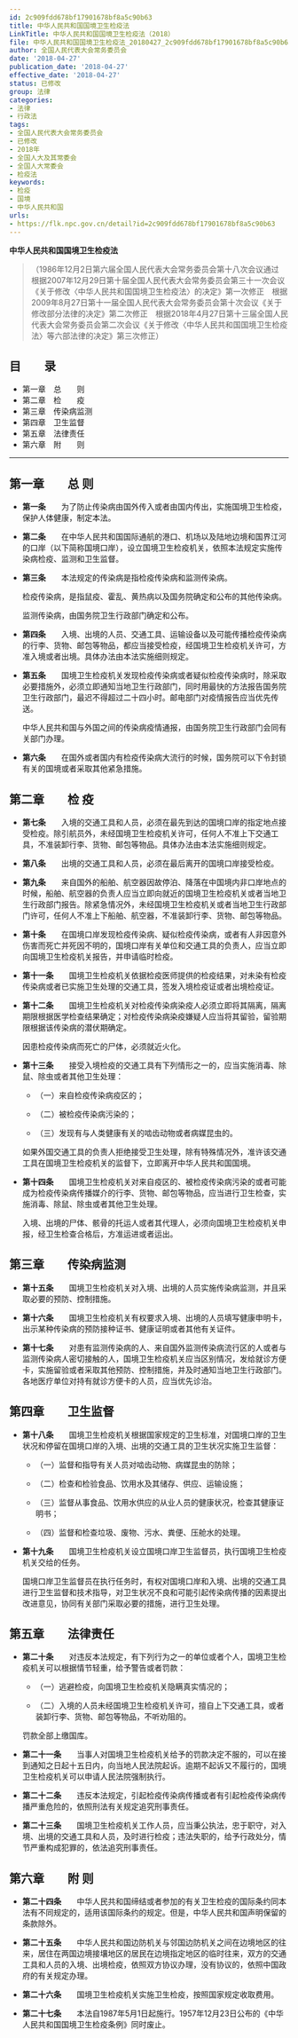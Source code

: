 ```yaml
---
id: 2c909fdd678bf17901678bf8a5c90b63
title: 中华人民共和国国境卫生检疫法
LinkTitle: 中华人民共和国国境卫生检疫法（2018）
file: 中华人民共和国国境卫生检疫法_20180427_2c909fdd678bf17901678bf8a5c90b63.docx
author: 全国人民代表大会常务委员会
date: '2018-04-27'
publication_date: '2018-04-27'
effective_date: '2018-04-27'
status: 已修改
group: 法律
categories:
- 法律
- 行政法
tags:
- 全国人民代表大会常务委员会
- 已修改
- 2018年
- 全国人大及其常委会
- 全国人大常委会
- 检疫法
keywords:
- 检疫
- 国境
- 中华人民共和国
urls:
- https://flk.npc.gov.cn/detail?id=2c909fdd678bf17901678bf8a5c90b63
---
```


**中华人民共和国国境卫生检疫法**

> （1986年12月2日第六届全国人民代表大会常务委员会第十八次会议通过　根据2007年12月29日第十届全国人民代表大会常务委员会第三十一次会议《关于修改〈中华人民共和国国境卫生检疫法〉的决定》第一次修正　根据2009年8月27日第十一届全国人民代表大会常务委员会第十次会议《关于修改部分法律的决定》第二次修正　根据2018年4月27日第十三届全国人民代表大会常务委员会第二次会议《关于修改〈中华人民共和国国境卫生检疫法〉等六部法律的决定》第三次修正）

## 目　　录

- 第一章　总　　则
- 第二章　检　　疫
- 第三章　传染病监测
- 第四章　卫生监督
- 第五章　法律责任
- 第六章　附　　则

---

## 第一章　　总  则

- **第一条**　　为了防止传染病由国外传入或者由国内传出，实施国境卫生检疫，保护人体健康，制定本法。

- **第二条**　　在中华人民共和国国际通航的港口、机场以及陆地边境和国界江河的口岸（以下简称国境口岸），设立国境卫生检疫机关，依照本法规定实施传染病检疫、监测和卫生监督。

- **第三条**　　本法规定的传染病是指检疫传染病和监测传染病。

  检疫传染病，是指鼠疫、霍乱、黄热病以及国务院确定和公布的其他传染病。

  监测传染病，由国务院卫生行政部门确定和公布。

- **第四条**　　入境、出境的人员、交通工具、运输设备以及可能传播检疫传染病的行李、货物、邮包等物品，都应当接受检疫，经国境卫生检疫机关许可，方准入境或者出境。具体办法由本法实施细则规定。

- **第五条**　　国境卫生检疫机关发现检疫传染病或者疑似检疫传染病时，除采取必要措施外，必须立即通知当地卫生行政部门，同时用最快的方法报告国务院卫生行政部门，最迟不得超过二十四小时。邮电部门对疫情报告应当优先传送。

  中华人民共和国与外国之间的传染病疫情通报，由国务院卫生行政部门会同有关部门办理。

- **第六条**　　在国外或者国内有检疫传染病大流行的时候，国务院可以下令封锁有关的国境或者采取其他紧急措施。

## 第二章　　检  疫

- **第七条**　　入境的交通工具和人员，必须在最先到达的国境口岸的指定地点接受检疫。除引航员外，未经国境卫生检疫机关许可，任何人不准上下交通工具，不准装卸行李、货物、邮包等物品。具体办法由本法实施细则规定。

- **第八条**　　出境的交通工具和人员，必须在最后离开的国境口岸接受检疫。

- **第九条**　　来自国外的船舶、航空器因故停泊、降落在中国境内非口岸地点的时候，船舶、航空器的负责人应当立即向就近的国境卫生检疫机关或者当地卫生行政部门报告。除紧急情况外，未经国境卫生检疫机关或者当地卫生行政部门许可，任何人不准上下船舶、航空器，不准装卸行李、货物、邮包等物品。

- **第十条**　　在国境口岸发现检疫传染病、疑似检疫传染病，或者有人非因意外伤害而死亡并死因不明的，国境口岸有关单位和交通工具的负责人，应当立即向国境卫生检疫机关报告，并申请临时检疫。

- **第十一条**　　国境卫生检疫机关依据检疫医师提供的检疫结果，对未染有检疫传染病或者已实施卫生处理的交通工具，签发入境检疫证或者出境检疫证。

- **第十二条**　　国境卫生检疫机关对检疫传染病染疫人必须立即将其隔离，隔离期限根据医学检查结果确定；对检疫传染病染疫嫌疑人应当将其留验，留验期限根据该传染病的潜伏期确定。

  因患检疫传染病而死亡的尸体，必须就近火化。

- **第十三条**　　接受入境检疫的交通工具有下列情形之一的，应当实施消毒、除鼠、除虫或者其他卫生处理：

  - （一）来自检疫传染病疫区的；

  - （二）被检疫传染病污染的；

  - （三）发现有与人类健康有关的啮齿动物或者病媒昆虫的。

  如果外国交通工具的负责人拒绝接受卫生处理，除有特殊情况外，准许该交通工具在国境卫生检疫机关的监督下，立即离开中华人民共和国国境。

- **第十四条**　　国境卫生检疫机关对来自疫区的、被检疫传染病污染的或者可能成为检疫传染病传播媒介的行李、货物、邮包等物品，应当进行卫生检查，实施消毒、除鼠、除虫或者其他卫生处理。

  入境、出境的尸体、骸骨的托运人或者其代理人，必须向国境卫生检疫机关申报，经卫生检查合格后，方准运进或者运出。

## 第三章　　传染病监测

- **第十五条**　　国境卫生检疫机关对入境、出境的人员实施传染病监测，并且采取必要的预防、控制措施。

- **第十六条**　　国境卫生检疫机关有权要求入境、出境的人员填写健康申明卡，出示某种传染病的预防接种证书、健康证明或者其他有关证件。

- **第十七条**　　对患有监测传染病的人、来自国外监测传染病流行区的人或者与监测传染病人密切接触的人，国境卫生检疫机关应当区别情况，发给就诊方便卡，实施留验或者采取其他预防、控制措施，并及时通知当地卫生行政部门。各地医疗单位对持有就诊方便卡的人员，应当优先诊治。

## 第四章　　卫生监督

- **第十八条**　　国境卫生检疫机关根据国家规定的卫生标准，对国境口岸的卫生状况和停留在国境口岸的入境、出境的交通工具的卫生状况实施卫生监督：

  - （一）监督和指导有关人员对啮齿动物、病媒昆虫的防除；

  - （二）检查和检验食品、饮用水及其储存、供应、运输设施；

  - （三）监督从事食品、饮用水供应的从业人员的健康状况，检查其健康证明书；

  - （四）监督和检查垃圾、废物、污水、粪便、压舱水的处理。

- **第十九条**　　国境卫生检疫机关设立国境口岸卫生监督员，执行国境卫生检疫机关交给的任务。

  国境口岸卫生监督员在执行任务时，有权对国境口岸和入境、出境的交通工具进行卫生监督和技术指导，对卫生状况不良和可能引起传染病传播的因素提出改进意见，协同有关部门采取必要的措施，进行卫生处理。

## 第五章　　法律责任

- **第二十条**　　对违反本法规定，有下列行为之一的单位或者个人，国境卫生检疫机关可以根据情节轻重，给予警告或者罚款：

  - （一）逃避检疫，向国境卫生检疫机关隐瞒真实情况的；

  - （二）入境的人员未经国境卫生检疫机关许可，擅自上下交通工具，或者装卸行李、货物、邮包等物品，不听劝阻的。

  罚款全部上缴国库。

- **第二十一条**　　当事人对国境卫生检疫机关给予的罚款决定不服的，可以在接到通知之日起十五日内，向当地人民法院起诉。逾期不起诉又不履行的，国境卫生检疫机关可以申请人民法院强制执行。

- **第二十二条**　　违反本法规定，引起检疫传染病传播或者有引起检疫传染病传播严重危险的，依照刑法有关规定追究刑事责任。

- **第二十三条**　　国境卫生检疫机关工作人员，应当秉公执法，忠于职守，对入境、出境的交通工具和人员，及时进行检疫；违法失职的，给予行政处分，情节严重构成犯罪的，依法追究刑事责任。

## 第六章　　附  则

- **第二十四条**　　中华人民共和国缔结或者参加的有关卫生检疫的国际条约同本法有不同规定的，适用该国际条约的规定。但是，中华人民共和国声明保留的条款除外。

- **第二十五条**　　中华人民共和国边防机关与邻国边防机关之间在边境地区的往来，居住在两国边境接壤地区的居民在边境指定地区的临时往来，双方的交通工具和人员的入境、出境检疫，依照双方协议办理，没有协议的，依照中国政府的有关规定办理。

- **第二十六条**　　国境卫生检疫机关实施卫生检疫，按照国家规定收取费用。

- **第二十七条**　　本法自1987年5月1日起施行。1957年12月23日公布的《中华人民共和国国境卫生检疫条例》同时废止。
